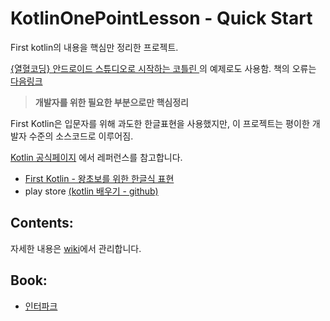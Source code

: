 # KotlinOnePointLesson - Quick Start  
First kotlin의 내용을 핵심만 정리한 프로젝트.

[{열혈코딩} 안드로이드 스튜디오로 시작하는 코틀린 ](http://www.yes24.com/24/Goods/67533956?Acode=101)
의 예제로도 사용함. 책의 오류는 [다음링크](https://github.com/VintageAppMaker/KotlinOnepointLesson/issues)  


> **개발자를 위한 필요한 부분으로만 핵심정리**

First Kotlin은 입문자를 위해 과도한 한글표현을 사용했지만, 이 프로젝트는 평이한 개발자 수준의
소스코드로 이루어짐.

[Kotlin 공식페이지](https://kotlinlang.org/)
에서 레퍼런스를 참고합니다.

- [First Kotlin - 왕초보를 위한 한글식 표현](https://github.com/VintageAppMaker/FirstKotlin)
- play store [(kotlin 배우기 - github)](https://play.google.com/store/apps/details?id=com.psw.appbook.kotlin&hl=ko)


Contents:
---------

자세한 내용은 [wiki](https://github.com/VintageAppMaker/KotlinOnepointLesson/wiki)에서 관리합니다. 


Book:
--------
* [인터파크](http://book.interpark.com/product/BookDisplay.do?_method=detail&sc.prdNo=298354381&sc.saNo=003002003&bid1=search_auto&bid2=detail&bid3=prd_img&bid4=001) 
